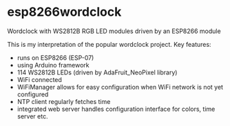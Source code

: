 # esp8266wordclock
Wordclock with WS2812B RGB LED modules driven by an ESP8266 module

This is my interpretation of the popular wordclock project. Key features:

- runs on ESP8266 (ESP-07)
- using Arduino framework
- 114 WS2812B LEDs (driven by AdaFruit_NeoPixel library)
- WiFi connected
- WiFiManager allows for easy configuration when WiFi network is not yet configured
- NTP client regularly fetches time
- integrated web server handles configuration interface for colors, time server etc.

